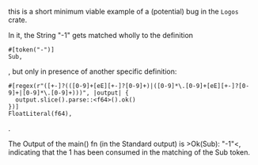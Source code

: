 this is a short minimum viable example of a (potential) bug in the `Logos` crate. 

In it, the String "-1" gets matched wholly to the definition 
```
#[token("-")]
Sub,
```
, but only in presence of another specific definition: 

```
#[regex(r"([+-]?(([0-9]+[eE][+-]?[0-9]+)|([0-9]*\.[0-9]+[eE][+-]?[0-9]+|[0-9]*\.[0-9]+)))", |output| {
  output.slice().parse::<f64>().ok()
})]
FloatLiteral(f64),
```
.

The Output of the main() fn (in the Standard output) is >Ok(Sub): "-1"<, indicating that the 1 has been consumed in the matching of the Sub token. 

